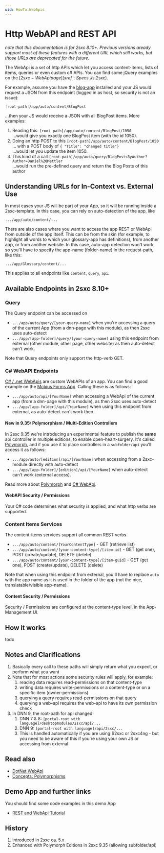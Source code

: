 ```yaml
---
uid: HowTo.WebApis
---
```

# Http WebAPI and REST API
_note that this documentation is for 2sxc 8.10+. Previous versions aready support most of these features with a different URL which still works, but those URLs are deprecated for the future._



The WebApi is a set of http APIs which let you access content-items, lists of items, queries or even custom c# APIs. You can find some jQuery examples on the [$2sxc-WebApi page](xref:Specs.Js.$2sxc).

For example, assume you have the [blog-app](xref:App.Blog) installed and your JS would request a JSON from this endpoint (logged in as host, so security is not an issue):

`[root-path]/app/auto/content/BlogPost`

...then your JS would receive a JSON with all BlogPost items. More examples:

1. Reading this: `[root-path]/app/auto/content/BlogPost/1050`  
...would give you exactly one BlogPost item (with the id 1050).
1. Doing an http POST to this `[root-path]/app/auto/content/BlogPost/1050`  
... with a POST body of `{ "Title": "changed title"}`  
...would let you update the item 1050.
1. This kind of a call `[root-path]/app/auto/query/BlogPostsByAuthor?Author=Daniel%20Mettler`  
...would run the pre-defined query and return the Blog Posts of this author

## Understanding URLs for In-Context vs. External Use
In most cases your JS will be part of your App, so it will be running inside a 2sxc-template. In this case, you can rely on auto-detection of the app, like

`.../app/auto/content/...`

There are also cases where you want to access the app REST or WebApi from outside of the app itself. This can be from the skin (for example, to highlight all words to which your glossary-app has definitions), from another app, or from another website. In this case, auto-app detection won't work, so you'll have to specify the app-name (folder-name) in the request-path, like this:

`.../app/Glossary/content/...`

This applies to all endpoints like `content`, `query`, `api`.

## Available Endpoints in 2sxc 8.10+

### Query
The Query endpoint can be accessed on

* `.../app/auto/query/[your-query-name]` when you're accessing a query of the current App (from a dnn-page with this module), as then 2sxc uses auto-detect
* `.../app/[app-folder]/query/[your-query-name]` using this endpoint from external (other module, other page, other website) as then auto-detect can't work. 

Note that Query endpoints only support the http-verb GET.

### C# WebAPI Endpoints
[C# / .net WebApis](xref:HowTo.WebApi) are custom WebAPIs of an app. You can find a good example on the [Mobius Forms App](https://2sxc.org/en/apps/app/mobius-forms). Calling these is as follows:

* `.../app/auto/api/[YourName]` when accessing a WebApi of the current app (from a dnn-page with this module), as then 2sxc uses auto-detect
* `.../app/[app-folder]/api/[YourName]` when using this endpoint from external, as auto-detect can't work then.

#### New in 9.35: Polymorphism / Multi-Edition Controllers
In 2sxc 9.35 we're introducing an experimental feature to publish the **same** api controller in multiple editions, to enable open-heart-surgery. It's called [Polymorph](xref:Specs.Cms.Polymorphism), and if you use it to place controllers in a `subfolder/api` you'll access it as follows:

* `.../app/auto/[edition]/api/[YourName]` when accessing from a 2sxc-module directly with auto-detect
* `.../app/[app-folder]/[edition]/api/[YourName]` when auto-detect can't work (external access).

Read more about [Polymorph](xref:Specs.Cms.Polymorphism) and [C# WebApi](xref:HowTo.WebApi).

#### WebAPI Security / Permissions
Your C# code determines what security is applied, and what http verbs are supported.

### Content Items Services
The content-items services support all common REST verbs

* `.../app/auto/content/[YourContentType]` - GET (retrieve list)
* `.../app/auto/content/[your-content-type]/[item-id]` - GET (get one), POST (create/update), DELETE (delete)
* `.../app/auto/content/[your-content-type]/[item-guid]` - GET (get one), POST (create/update), DELETE (delete)

Note that when using this endpoint from external, you'll have to replace `auto` with the app name as it is used in the folder of the app (not the nice, translatable/visible app-name).

#### Content Security / Permissions
Security / Permissions are configured at the content-type level, in the App-Management UI.


## How it works
todo

## Notes and Clarifications
1. Basically every call to these paths will simply return what you expect, or perform what you want
2. Note that for most actions some security rules will apply, for example:
    1. reading data requires read-permissions on that content-type
    2. writing data requires write-permissions or a content-type or on a specific item (owner-permissions)
    3. querying a query requires read-permissions on that query
    4. querying a web-api requires the web-api to have its own permission check
3. In DNN 9, the root-path for api changed!
    1. DNN 7 & 8: `[portal-root with language]/desktopmodules/2sxc/api/...`
    2. DNN 9: `[portal-root with language]/api/2sxc/...`
    3. This is handled automatically if you are using $2sxc or 2sxc4ng - but you need to be aware of this if you're using your own JS or accessing from external


## Read also

* [DotNet WebApi](xref:HowTo.WebApi)
* [Concepts: Polymorphisms](xref:Specs.Cms.Polymorphism)

## Demo App and further links

You should find some code examples in this demo App
* [REST and WebApi Tutorial](http://2sxc.org/en/apps/app/tutorial-javascript-rest-api-using-jquery-and-angularjs)


## History

1. Introduced in 2sxc ca. 5.x
2. Enhanced with Polymorph Editions in 2sxc 9.35 (allowing subfolder/api)
